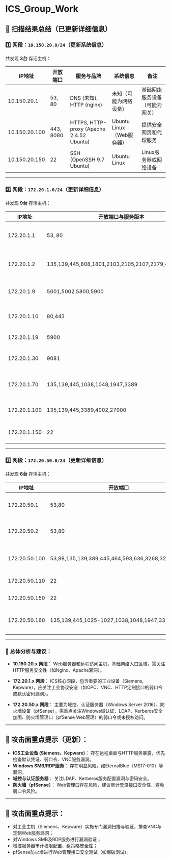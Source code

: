 # ICS_Group_Work
## 📌 扫描结果总结（已更新详细信息）

### 1️⃣ 网段：`10.150.20.0/24`（更新系统信息）
共发现 **3台** 存活主机：

| IP地址         | 开放端口               | 服务与品牌                             | 系统信息                   | 备注                                 |
|----------------|-----------------------|-----------------------------------------|---------------------------|----------------------------|
| 10.150.20.1    | 53, 80                | DNS (未知), HTTP (nginx)                  | 未知（可能为网络设备）     | 基础网络服务设备（可能为网关）|
| 10.150.20.100  | 443, 8080             | HTTPS, HTTP-proxy (Apache 2.4.52 Ubuntu) | Ubuntu Linux（Web服务器） | 提供安全网页和代理服务       |
| 10.150.20.150  | 22                    | SSH (OpenSSH 9.7 Ubuntu)                  | Ubuntu Linux              | Linux服务器或网络设备      |

---

### 2️⃣ 网段：`172.20.1.0/24`（更新详细信息）
共发现 **9台** 存活主机：

| IP地址        | 开放端口与服务版本                                                                                         | 服务与品牌                                 | 系统信息                             | 备注                                  |
|---------------|---------------------------------------------------------------------|-------------------------------------------|-------------------------------------|------------------------------------------|
| 172.20.1.1    | 53, 80                                                               | DNS (Unbound), HTTP (nginx)               | Linux                                 | 网关或基础网络设施                      |
| 172.20.1.2    | 135,139,445,808,1801,2103,2105,2107,2179,4002,27000                   | Windows RPC, SMB, FlexLM许可服务          | Windows                               | 应用服务器或许可服务器                   |
| 172.20.1.9    | 5001,5002,5800,5900                                                  | Siemens Sm@rtClient VNC                   | Siemens工控系统                      | 工业控制系统人机界面（Siemens）          |
| 172.20.1.10   | 80,443                                                               | Siemens定制HTTP(S)服务                    | Siemens工业设备                       | 工业设备Web接口                         |
| 172.20.1.19   | 5900                                                                 | VNC（3.8）                               | Allen-Bradley                         | 远程桌面控制系统                         |
| 172.20.1.30   | 9081                                                                 | Cisco AQOS监控界面                       | Cisco设备                            | Cisco设备（HTTP服务）                   |
| 172.20.1.70   | 135,139,445,1038,1048,1947,3389                                      | Kepware OPC, SafeNet HASP                | Windows 7 Enterprise N SP1           | ICS控制主机（KEPWARE服务器）            |
| 172.20.1.100  | 135,139,445,3389,4002,27000                                          | RDP, FlexLM许可管理                      | Windows 10                           | 工程工作站                              |
| 172.20.1.150  | 22                                                                   | SSH (OpenSSH 9.7 Ubuntu)                  | Ubuntu Linux                          | Linux服务器或网络设备                  |

---

### 3️⃣ 网段：`172.20.50.0/24`（更新详细信息）
共发现 **6台** 存活主机：

| IP地址          | 开放端口                                                           | 服务与版本                                           | 系统信息                       | 备注                                  |
|-----------------|--------------------------------------------------------------------|-----------------------------------------------------|-----------------------------|----------------------------|
| 172.20.50.1     | 53,80                                                              | DNS, HTTP (pfSense/nginx)                            | FreeBSD 11.2 (pfSense)      | 网络基础设施或网关设备（防火墙） |
| 172.20.50.2     | 53,80                                                              | DNS (Unbound), HTTP (pfSense/nginx)                  | FreeBSD 11.2                       | 备用网络设备或防火墙                |
| 172.20.50.100   | 53,88,135,139,389,445,464,593,636,3268,3269,3389                   | Active Directory, Kerberos, LDAP, SMB                 | Windows Server 2016 Standard       | Windows域控制器或认证服务器          |
| 172.20.50.110   | 22                                                                 | SSH (OpenSSH 9.7 Ubuntu)                             | Ubuntu Linux                       | Linux服务器或网络设备                 |
| 172.20.50.150   | 22                                                                 | SSH (OpenSSH 9.7 Ubuntu)                             | Ubuntu Linux                       | Linux服务器或网络设备                 |
| 172.20.50.160   | 135,139,445,1025-1027,1038,1048,1947,3389                          | Kepware OPC, SafeNet HASP                            | Windows 7 Enterprise N SP1         | ICS控制主机（KEPWARE服务器）          |

---

### 📝 总体分析与建议：
- **10.150.20.x 网段**：
  Web服务器和远程访问主机，基础网络入口区域，需关注HTTP服务安全性（如Nginx、Apache漏洞）。

- **172.20.1.x 网段**：
  ICS核心网段，包含重要的工业设备（Siemens, Kepware），应关注工业协议安全（如OPC、VNC、HTTP定制接口的弱口令或默认密码漏洞）。

- **172.20.50.x 网段**：
  主要为域控、认证服务器（Windows Server 2016）、防火墙设备（pfSense），需重点关注Windows域认证、LDAP、Kerberos安全加固、防火墙管理口（pfSense Web管理）的弱口令或未授权访问。

---

## 🎯 攻击面重点提示（更新）：
- **ICS工业设备 (Siemens、Kepware)**：
  存在远程桌面与HTTP服务暴露，优先检查默认凭证、弱口令、VNC服务漏洞。
- **Windows SMB/RDP服务**：
  存在明显风险，如EternalBlue（MS17-010）等漏洞。
- **域控与认证服务器**：
  关注LDAP、Kerberos服务配置漏洞与密码安全。
- **防火墙（pfSense）**：
  Web管理口存在风险，建议审计登录接口安全性，避免弱口令风险。

---

## 🎯 攻击面重点提示：
- 对工业主机（Siemens、Kepware）实施专门漏洞扫描与验证，排查VNC与定制Web服务漏洞；
- 对Windows SMB及RDP服务进行漏洞验证；
- 域控服务器审计权限配置、组策略安全性；
- pfSense防火墙进行Web管理接口安全测试（如爆破测试）。
